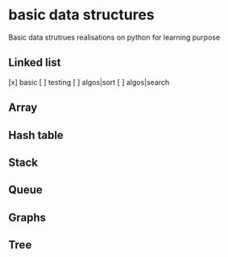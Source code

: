 # basic data structures

Basic data strutrues realisations on python for learning purpose

## Linked list
[x] basic
[ ] testing
[ ] algos|sort
[ ] algos|search

## Array

## Hash table

## Stack

## Queue

## Graphs

## Tree
